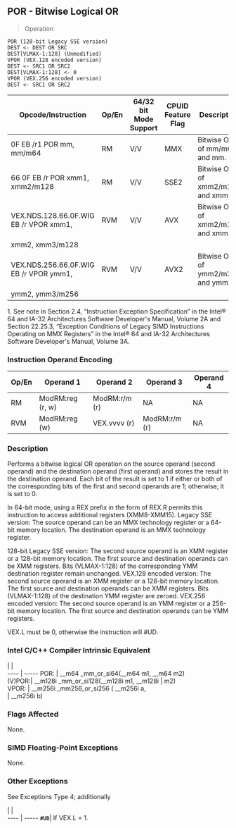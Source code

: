 ## POR - Bitwise Logical OR

> Operation

``` slim
POR (128-bit Legacy SSE version)
DEST <- DEST OR SRC
DEST[VLMAX-1:128] (Unmodified)
VPOR (VEX.128 encoded version)
DEST <- SRC1 OR SRC2
DEST[VLMAX-1:128] <- 0
VPOR (VEX.256 encoded version)
DEST <- SRC1 OR SRC2

```

 Opcode/Instruction                    | Op/En| 64/32 bit Mode Support| CPUID Feature Flag| Description                      
 ---  | --- | --- | --- | ---
 0F EB /r1 POR mm, mm/m64              | RM   | V/V                   | MMX               | Bitwise OR of mm/m64 and mm.     
 66 0F EB /r POR xmm1, xmm2/m128       | RM   | V/V                   | SSE2              | Bitwise OR of xmm2/m128 and xmm1.
 VEX.NDS.128.66.0F.WIG EB /r VPOR xmm1,| RVM  | V/V                   | AVX               | Bitwise OR of xmm2/m128 and xmm3.
 xmm2, xmm3/m128                       |      |                       |                   |                                  
 VEX.NDS.256.66.0F.WIG EB /r VPOR ymm1,| RVM  | V/V                   | AVX2              | Bitwise OR of ymm2/m256 and ymm3.
 ymm2, ymm3/m256                       |      |                       |                   |                                  
<aside class="notification">
1. See note in Section 2.4, “Instruction Exception Specification” in
the Intel® 64 and IA-32 Architectures Software Developer's Manual, Volume 2A
and Section 22.25.3, “Exception Conditions of Legacy SIMD Instructions Operating
on MMX Registers” in the Intel® 64 and IA-32 Architectures Software Developer's
Manual, Volume 3A.
</aside>


### Instruction Operand Encoding
 Op/En| Operand 1       | Operand 2    | Operand 3    | Operand 4
 ---  | --- | --- | --- | ---
 RM   | ModRM:reg (r, w)| ModRM:r/m (r)| NA           | NA       
 RVM  | ModRM:reg (w)   | VEX.vvvv (r) | ModRM:r/m (r)| NA       

### Description
Performs a bitwise logical OR operation on the source operand (second operand)
and the destination operand (first operand) and stores the result in the destination
operand. Each bit of the result is set to 1 if either or both of the corresponding
bits of the first and second operands are 1; otherwise, it is set to 0.

In 64-bit mode, using a REX prefix in the form of REX.R permits this instruction
to access additional registers (XMM8-XMM15). Legacy SSE version: The source
operand can be an MMX technology register or a 64-bit memory location. The destination
operand is an MMX technology register.

128-bit Legacy SSE version: The second source operand is an XMM register or
a 128-bit memory location. The first source and destination operands can be
XMM registers. Bits (VLMAX-1:128) of the corresponding YMM destination register
remain unchanged. VEX.128 encoded version: The second source operand is an XMM
register or a 128-bit memory location. The first source and destination operands
can be XMM registers. Bits (VLMAX-1:128) of the destination YMM register are
zeroed. VEX.256 encoded version: The second source operand is an YMM register
or a 256-bit memory location. The first source and destination operands can
be YMM registers.

<aside class="notification">
VEX.L must be 0, otherwise the instruction will #UD.
</aside>



### Intel C/C++ Compiler Intrinsic Equivalent
   | |  
---- | -----
 POR:   | __m64 _mm_or_si64(__m64 m1, __m64 m2)   
 (V)POR:| __m128i _mm_or_si128(__m128i m1, __m128i
        | m2)                                     
 VPOR:  | __m256i _mm256_or_si256 ( __m256i a,    
        | __m256i b)                              

### Flags Affected
None.


### SIMD Floating-Point Exceptions
None.


### Other Exceptions
See Exceptions Type 4; additionally

   | |  
---- | -----
 **``#UD``**| If VEX.L = 1.
